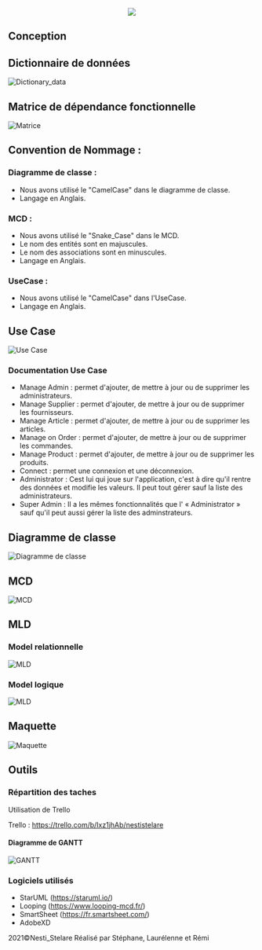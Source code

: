 <p align="center">
  <img src="https://github.com/lauree-p/Nesti_Stelare/blob/main/img/Nesti_Stelare-logo.png">
</p>

## Conception

## Dictionnaire de données

![Dictionary_data](https://github.com/lauree-p/Nesti_Stelare/blob/main/conception/img/dictionary_data.png)

## Matrice de dépendance fonctionnelle

![Matrice](https://github.com/lauree-p/Nesti_Stelare/blob/main/conception/img/functional_dependency_matrix.png)

## Convention de Nommage :

### Diagramme de classe : 

- Nous avons utilisé le "CamelCase" dans le diagramme de classe.
- Langage en Anglais.

### MCD :

- Nous avons utilisé le "Snake_Case" dans le MCD.
- Le nom des entités sont en majuscules.
- Le nom des associations sont en minuscules.
- Langage en Anglais.

### UseCase : 

- Nous avons utilisé le "CamelCase" dans l'UseCase.
- Langage en Anglais.

## Use Case

![Use Case](https://github.com/lauree-p/Nesti_Stelare/blob/main/conception/img/use_case.png)

### Documentation Use Case

- Manage Admin : permet d'ajouter, de mettre à jour ou de supprimer les administrateurs.
- Manage Supplier : permet d'ajouter, de mettre à jour ou de supprimer les fournisseurs.
- Manage Article : permet d'ajouter, de mettre à jour ou de supprimer les articles.
- Manage on Order : permet d'ajouter, de mettre à jour ou de supprimer les commandes.
- Manage Product : permet d'ajouter, de mettre à jour ou de supprimer les produits.
- Connect : permet une connexion et une déconnexion.
- Administrator : Cest lui qui joue sur l'application, c'est à dire qu'il rentre des données et modifie
les valeurs. Il peut tout gérer sauf la liste des administrateurs.
- Super Admin : Il a les mêmes fonctionnalités que l' « Administrator » sauf qu'il peut aussi gérer la
liste des adminstrateurs.

## Diagramme de classe

![Diagramme de classe](https://github.com/lauree-p/Nesti_Stelare/blob/main/conception/img/class_diagram.png)

## MCD

![MCD](https://github.com/lauree-p/Nesti_Stelare/blob/main/conception/img/mcd.png)

## MLD

### Model relationnelle

![MLD](https://github.com/lauree-p/Nesti_Stelare/blob/main/conception/img/mld2.png)

### Model logique

![MLD](https://github.com/lauree-p/Nesti_Stelare/blob/main/conception/img/mld.png)

## Maquette

![Maquette](https://github.com/lauree-p/Nesti_Stelare/blob/main/conception/img/maquette_nesti.png)

## Outils

### Répartition des taches

Utilisation de Trello

Trello : https://trello.com/b/Ixz1jhAb/nestistelare

#### Diagramme de GANTT

![GANTT](https://github.com/lauree-p/Nesti_Stelare/blob/main/conception/img/gantt_diagram.png)

### Logiciels utilisés

- StarUML (https://staruml.io/)
- Looping (https://www.looping-mcd.fr/)
- SmartSheet (https://fr.smartsheet.com/)
- AdobeXD

 2021©Nesti_Stelare Réalisé par Stéphane, Laurélenne et Rémi

